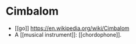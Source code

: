 # Cimbalom

- [[go]] https://en.wikipedia.org/wiki/Cimbalom
- A [[musical instrument]]: [[chordophone]].


